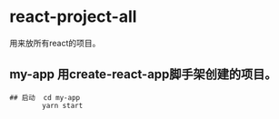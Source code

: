 # react-project-all
用来放所有react的项目。
  ## my-app 用create-react-app脚手架创建的项目。
    ## 启动  cd my-app   
            yarn start